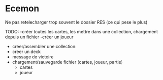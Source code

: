 # Ecemon
Ne pas retelecharger trop souvent le dossier RES (ce qui pese le plus)

TODO:
 -créer toutes les cartes, les mettre dans une collection, chargement depuis un fichier
 -créer un joueur
   - créer/assembler une collection
   - créer un deck
 - message de victoire
 - chargement/sauvegarde fichier (cartes, joueur, partie)
   - cartes
   - joueur
 

